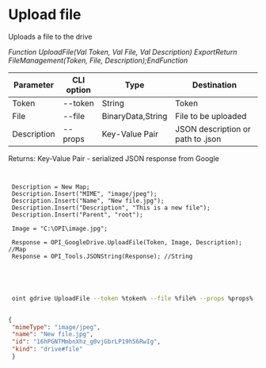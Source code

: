 ﻿---
sidebar_position: 4
---

# Upload file
 Uploads a file to the drive


*Function UploadFile(Val Token, Val File, Val Description) ExportReturn FileManagement(Token, File, Description);EndFunction*

 | Parameter | CLI option | Type | Destination |
 |-|-|-|-|
 | Token | --token | String | Token |
 | File | --file | BinaryData,String | File to be uploaded |
 | Description | --props | Key-Value Pair | JSON description or path to .json |

 
 Returns: Key-Value Pair - serialized JSON response from Google

```bsl title="Code example"
	
 
 Description = New Map;
 Description.Insert("MIME", "image/jpeg");
 Description.Insert("Name", "New file.jpg");
 Description.Insert("Description", "This is a new file");
 Description.Insert("Parent", "root");
 
 Image = "C:\OPI\image.jpg";
 
 Response = OPI_GoogleDrive.UploadFile(Token, Image, Description); //Map
 Response = OPI_Tools.JSONString(Response); //String
 
 
	
```

```sh title="CLI command example"
 
 oint gdrive UploadFile --token %token% --file %file% --props %props%


```


```json title="Result"

{
 "mimeType": "image/jpeg",
 "name": "New file.jpg",
 "id": "16hPGNTMmbnXhz_g0vjGbrLP19h56RwIg",
 "kind": "drive#file"
 }

```
